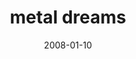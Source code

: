 ---
layout: base.njk
title : 'metal dreams' 
view_title : 'metal dreams' 
year : '2008' 
date : '2008-01-10' 
img_file : '/drawing/metaldreams.png' 
html_file : 'metaldreams' 
next_html : 'areyouok.html' 
year_order : '20' 
permalink : "title/{{html_file}}.html"
---